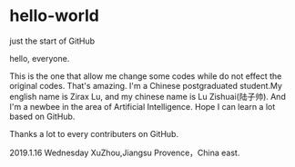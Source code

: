 # hello-world
just the start of GitHub

hello, everyone.

This is the one that allow me change some codes while do not effect the original codes. That's amazing. I'm a Chinese postgraduated student.My english name is Zirax Lu, and my chinese name is Lu Zishuai(陆子帅). And I'm a newbee in the area of Artificial Intelligence. Hope I can learn a lot based on GitHub. 

Thanks a lot to every contributers on GitHub.

2019.1.16  Wednesday  XuZhou,Jiangsu Provence，China east.
